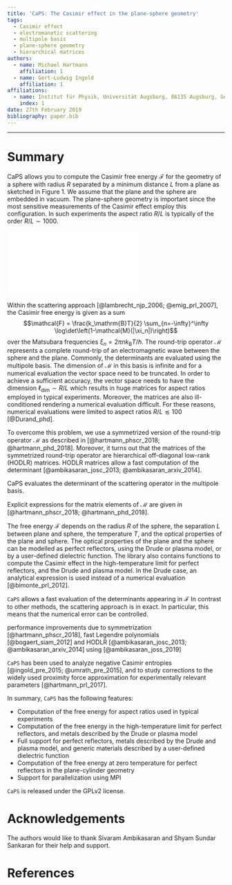 ```yaml
---
title: 'CaPS: The Casimir effect in the plane-sphere geometry'
tags:
  - Casimir effect
  - electromanetic scattering
  - multipole basis
  - plane-sphere geometry
  - hierarchical matrices
authors:
  - name: Michael Hartmann
    affiliation: 1
  - name: Gert-Ludwig Ingold
    affiliation: 1
affiliations:
  - name: Institut für Physik, Universität Augsburg, 86135 Augsburg, Germany
    index: 1
date: 27th February 2019
bibliography: paper.bib
---
```


----------------------

# Summary

CaPS allows you to compute the Casimir free energy $\mathcal{F}$ for the
geometry of a sphere with radius $R$ separated by a minimum distance $L$ from a
plane as sketched in Figure 1. We assume that the plane and the sphere are
embedded in vacuum. The plane-sphere geometry is important since the most
sensitive measurements of the Casimir effect employ this configuration.  In
such experiments the aspect ratio $R/L$ is typically of the order
$R/L\sim1000$.

![Geometry of the plane-sphere setup. A sphere with radius $R$ is separated by
the smallest distance $L$ from an infintely extended plane. The aspect ratio
$R/L=2$ in this Figure is about three orders of magnitudes smaller than in
typical experiments.](geometry.pdf)

Within the scattering approach [@lambrecht_njp_2006; @emig_prl_2007], the
Casimir free energy is given as a sum $$\mathcal{F} = \frac{k_\mathrm{B}T}{2}
\sum_{n=-\infty}^\infty \log\det\left(1-\mathcal{M}(|\xi_n|)\right)$$ over the
Matsubara frequencies $\xi_n=2\pi n k_\mathrm{B}T/\hbar$. The round-trip
operator $\mathcal{M}$ represents a complete round-trip of an electromagnetic
wave between the sphere and the plane. Commonly, the determinants are evaluated
using the multipole basis. The dimension of $\mathcal{M}$ in this basis is
infinite and for a numerical evaluation the vector space need to be truncated.
In order to achieve a sufficient accuracy, the vector space needs to have the
dimension $\ell_\mathrm{dim}\sim R/L$ which results in huge matrices for aspect
ratios employed in typical experiments. Moreover, the matrices are also
ill-conditioned rendering a numerical evaluation difficult. For these reasons,
numerical evaluations were limited to aspect ratios $R/L\lesssim100$
[@Durand_phd].

To overcome this problem, we use a symmetrized version of the round-trip
operator $\mathcal{M}$ as described in [@hartmann_phscr_2018;
@hartmann_phd_2018]. Moreover, it turns out that the matrices of the
symmetrized round-trip operator are hierarchical off-diagonal low-rank (HODLR)
matrices. HODLR matrices allow a fast computation of the determinant
[@ambikasaran_josc_2013; @ambikasaran_arxiv_2014].

CaPS evaluates the determinant of the scattering operator in the multipole
basis.


Explicit expressions for the matrix elements of $\mathcal{M}$ are given
in [@hartmann_phscr_2018; @hartmann_phd_2018].

The free energy $\mathcal{F}$ depends on the radius $R$ of the sphere, the
separation $L$ between plane and sphere, the temperature $T$, and the optical
properties of the plane and sphere. The optical properties of the plane and the
sphere can be modelled as perfect reflectors, using the Drude or plasma model,
or by a user-defined dielectric function. The library also contains functions
to compute the Casimir effect in the high-temperature limit for perfect
reflectors, and the Drude and plasma model. In the Drude case, an analytical
expression is used instead of a numerical evaluation [@bimonte_prl_2012].

``CaPS`` allows a fast evaluation of the determinants appearing in
$\mathcal{F}$ In contrast to other methods, the scattering approach is in
exact. In particular, this means that the numerical error can be controlled.

performance improvements due to symmetrization [@hartmann_phscr_2018], fast Legendre polynomials [@bogaert_siam_2012] and HODLR
[@ambikasaran_josc_2013; @ambikasaran_arxiv_2014] using
[@ambikasaran_joss_2019]

``CaPS`` has been used to analyze negative Casimir entropies
[@ingold_pre_2015; @umrath_pre_2015], and to study corrections to the widely
used proximity force approximation for experimentally relevant parameters
[@hartmann_prl_2017].

In summary, ``CaPS`` has the following features:

 - Computation of the free energy for aspect ratios used in typical experiments
 - Computation of the free energy in the high-temperature limit for perfect reflectors, and metals described by the Drude or plasma model
 - Full support for perfect reflectors, metals described by the Drude and plasma model, and generic materials described by a user-defined dielectric function
 - Computation of the free energy at zero temperature for perfect reflectors in the plane-cylinder geometry
 - Support for parallelization using MPI

``CaPS`` is released under the GPLv2 license.

# Acknowledgements

The authors would like to thank Sivaram Ambikasaran and Shyam Sundar Sankaran
for their help and support.

# References
